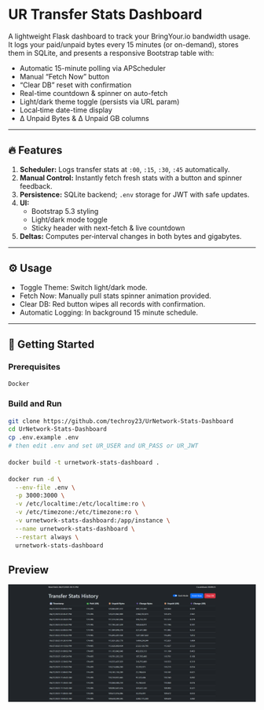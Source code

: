 # UR Transfer Stats Dashboard

A lightweight Flask dashboard to track your BringYour.io bandwidth usage.  
It logs your paid/unpaid bytes every 15 minutes (or on-demand), stores them in SQLite, and presents a responsive Bootstrap table with:

- Automatic 15-minute polling via APScheduler  
- Manual “Fetch Now” button  
- “Clear DB” reset with confirmation  
- Real-time countdown & spinner on auto-fetch  
- Light/dark theme toggle (persists via URL param)  
- Local‐time date-time display  
- Δ Unpaid Bytes & Δ Unpaid GB columns  

---

## 🔥 Features

1. **Scheduler:** Logs transfer stats at `:00`, `:15`, `:30`, `:45` automatically.  
2. **Manual Control:** Instantly fetch fresh stats with a button and spinner feedback.  
3. **Persistence:** SQLite backend; `.env` storage for JWT with safe updates.  
4. **UI:**  
   - Bootstrap 5.3 styling  
   - Light/dark mode toggle  
   - Sticky header with next-fetch & live countdown  
5. **Deltas:** Computes per‐interval changes in both bytes and gigabytes.  

---

## ⚙️ Usage
- Toggle Theme: Switch light/dark mode.
- Fetch Now: Manually pull stats spinner animation provided.
- Clear DB: Red button wipes all records with confirmation.
- Automatic Logging: In background 15 minute schedule.

---

## 🚀 Getting Started

### Prerequisites
```
Docker
```

### Build and Run

```bash
git clone https://github.com/techroy23/UrNetwork-Stats-Dashboard
cd UrNetwork-Stats-Dashboard
cp .env.example .env
# then edit .env and set UR_USER and UR_PASS or UR_JWT

docker build -t urnetwork-stats-dashboard .

docker run -d \
  --env-file .env \
  -p 3000:3000 \
  -v /etc/localtime:/etc/localtime:ro \
  -v /etc/timezone:/etc/timezone:ro \
  -v urnetwork-stats-dashboard:/app/instance \
  --name urnetwork-stats-dashboard \
  --restart always \
  urnetwork-stats-dashboard
```

## Preview
![Screenshot](./image.png)
